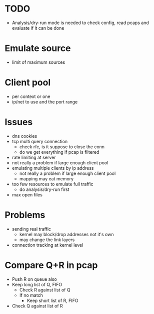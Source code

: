 # TODO
- Analysis/dry-run mode is needed to check config, read pcaps and evaluate if it can be done

# Emulate source
- limit of maximum sources

# Client pool
- per context or one
- ip/net to use and the port range

# Issues
- dns cookies
- tcp multi query connection
  - check rfc, is it suppose to close the conn
  - do we get everything if pcap is filtered
- rate limiting at server
 - not really a problem if large enough client pool
- emulating multiple clients by ip address
  - not really a problem if large enough client pool
  - mapping may eat memory
- too few resources to emulate full traffic
  - do analysis/dry-run first
- max open files

# Problems
- sending real traffic
  - kernel may block/drop addresses not it's own
  - may change the link layers
- connection tracking at kernel level

# Compare Q+R in pcap
- Push R on queue also
- Keep long list of Q, FIFO
  - Check R against list of Q
  - If no match
    - Keep short list of R, FIFO
- Check Q against list of R
